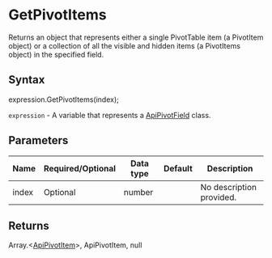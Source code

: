 # GetPivotItems

Returns an object that represents either a single PivotTable item (a PivotItem object)
or a collection of all the visible and hidden items (a PivotItems object) in the specified field.

## Syntax

expression.GetPivotItems(index);

`expression` - A variable that represents a [ApiPivotField](../ApiPivotField.md) class.

## Parameters

| **Name** | **Required/Optional** | **Data type** | **Default** | **Description** |
| ------------- | ------------- | ------------- | ------------- | ------------- |
| index | Optional | number |  | No description provided. |

## Returns

Array.<[ApiPivotItem](../../ApiPivotItem/ApiPivotItem.md)>, ApiPivotItem, null